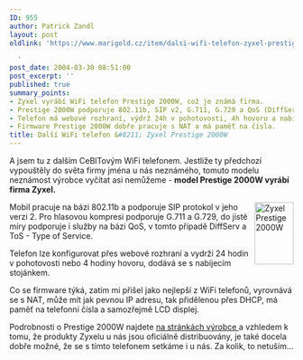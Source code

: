 ```yaml
---
ID: 955
author: Patrick Zandl
layout: post
oldlink: 'https://www.marigold.cz/item/dalsi-wifi-telefon-zyxel-prestige-2000w

  '
post_date: 2004-03-30 08:51:00
post_excerpt: ''
published: true
summary_points:
- Zyxel vyrábí WiFi telefon Prestige 2000W, což je známá firma.
- Prestige 2000W podporuje 802.11b, SIP v2, G.711, G.729 a QoS (DiffServ, ToS).
- Telefon má webové rozhraní, výdrž 24h v pohotovosti, 4h hovoru a nabíjecí stojánek.
- Firmware Prestige 2000W dobře pracuje s NAT a má paměť na čísla.
title: Další WiFi telefon &#8211; Zyxel Prestige 2000W
---
```


<p>
A jsem tu z dalším CeBITovým WiFi telefonem. Jestliže ty předchozí vypouštěly do světa firmy jména u nás neznámého, tomuto modelu neznámost výrobce vyčítat asi nemůžeme - <STRONG>model Prestige 2000W vyrábí firma Zyxel.</STRONG> </p>

<p>
<IMG height=110 alt="Zyxel Prestige 2000W" src="/wp-content/uploads/zyxel-prestige2000w.jpg" width=69 align=right>Mobil pracuje na bázi 802.11b a podporuje SIP protokol v jeho verzi 2. Pro hlasovou kompresi podporuje G.711 a G.729, do jisté míry podporuje i služby na bázi QoS, v tomto případě DiffServ a ToS - Type of Service. </p>

<p>
Telefon lze konfigurovat přes webové rozhraní a vydrží 24 hodin v pohotovosti nebo 4 hodiny hovoru, dodává se s nabíjecím stojánkem. </p>

<p>
Co se firmware týká, zatím mi přišel jako nejlepší z WiFi telefonů, vyrovnává se s NAT, může mít jak pevnou IP adresu, tak přidělenou přes DHCP, má paměť na telefonní čísla a samozřejmě LCD displej. </p>

<p>
Podrobnosti o Prestige 2000W najdete <A href="http://www.zyxel.com/product/P2000W.html" target=_blank>na stránkách výrobce </A>a vzhledem k tomu, že produkty Zyxelu u nás jsou oficiálně distribuovány, je také docela dobře možné, že se s tímto telefonem setkáme i u nás. Za kolik, to netuším...</p>